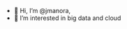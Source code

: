 - 👋 Hi, I’m @jmanora,
- 👀 I’m interested in big data and cloud

<!---
jmanora/jmanora is a ✨ special ✨ repository because its `README.md` (this file) appears on your GitHub profile.
You can click the Preview link to take a look at your changes.
--->
